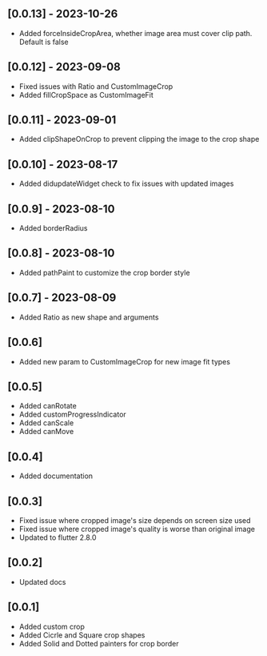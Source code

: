## [0.0.13] - 2023-10-26

- Added forceInsideCropArea, whether image area must cover clip path. Default is false

## [0.0.12] - 2023-09-08

- Fixed issues with Ratio and CustomImageCrop
- Added fillCropSpace as CustomImageFit

## [0.0.11] - 2023-09-01

- Added clipShapeOnCrop to prevent clipping the image to the crop shape

## [0.0.10] - 2023-08-17

- Added didupdateWidget check to fix issues with updated images

## [0.0.9] - 2023-08-10

- Added borderRadius

## [0.0.8] - 2023-08-10

- Added pathPaint to customize the crop border style

## [0.0.7] - 2023-08-09

- Added Ratio as new shape and arguments

## [0.0.6]

- Added new param to CustomImageCrop for new image fit types

## [0.0.5]

- Added canRotate
- Added customProgressIndicator
- Added canScale
- Added canMove

## [0.0.4]

- Added documentation

## [0.0.3]

- Fixed issue where cropped image's size depends on screen size used
- Fixed issue where cropped image's quality is worse than original image
- Updated to flutter 2.8.0

## [0.0.2]

- Updated docs

## [0.0.1]

- Added custom crop
- Added Cicrle and Square crop shapes
- Added Solid and Dotted painters for crop border
